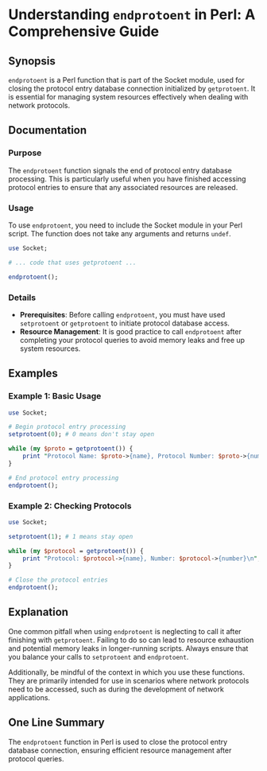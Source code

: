 <!--
Meta Description: # Understanding `endprotoent` in Perl: A Comprehensive Guide ## Synopsis `endprotoent` is a Perl function that is part of the Socket module, used for ...
Meta Keywords: protocol, endprotoent, perl, getprotoent, use
-->

# Understanding `endprotoent` in Perl: A Comprehensive Guide

## Synopsis
`endprotoent` is a Perl function that is part of the Socket module, used for closing the protocol entry database connection initialized by `getprotoent`. It is essential for managing system resources effectively when dealing with network protocols.

## Documentation

### Purpose
The `endprotoent` function signals the end of protocol entry database processing. This is particularly useful when you have finished accessing protocol entries to ensure that any associated resources are released. 

### Usage
To use `endprotoent`, you need to include the Socket module in your Perl script. The function does not take any arguments and returns `undef`.

```perl
use Socket;

# ... code that uses getprotoent ...

endprotoent();
```

### Details
- **Prerequisites**: Before calling `endprotoent`, you must have used `setprotoent` or `getprotoent` to initiate protocol database access.
- **Resource Management**: It is good practice to call `endprotoent` after completing your protocol queries to avoid memory leaks and free up system resources.

## Examples

### Example 1: Basic Usage
```perl
use Socket;

# Begin protocol entry processing
setprotoent(0); # 0 means don't stay open

while (my $proto = getprotoent()) {
    print "Protocol Name: $proto->{name}, Protocol Number: $proto->{number}\n";
}

# End protocol entry processing
endprotoent();
```

### Example 2: Checking Protocols
```perl
use Socket;

setprotoent(1); # 1 means stay open

while (my $protocol = getprotoent()) {
    print "Protocol: $protocol->{name}, Number: $protocol->{number}\n";
}

# Close the protocol entries
endprotoent();
```

## Explanation
One common pitfall when using `endprotoent` is neglecting to call it after finishing with `getprotoent`. Failing to do so can lead to resource exhaustion and potential memory leaks in longer-running scripts. Always ensure that you balance your calls to `setprotoent` and `endprotoent`.

Additionally, be mindful of the context in which you use these functions. They are primarily intended for use in scenarios where network protocols need to be accessed, such as during the development of network applications.

## One Line Summary
The `endprotoent` function in Perl is used to close the protocol entry database connection, ensuring efficient resource management after protocol queries.